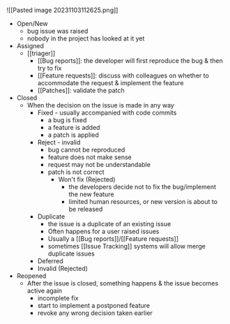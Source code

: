 ![[Pasted image 20231103112625.png]]
- Open/New
	- bug issue was raised
	- nobody in the project has looked at it yet
- Assigned
	- [[triager]]
		- [[Bug reports]]: the developer will first reproduce the bug & then try to fix
		- [[Feature requests]]: discuss with colleagues on whether to accommodate the request & implement the feature
		- [[Patches]]: validate the patch
- Closed
	- When the decision on the issue is made in any way
		- Fixed - usually accompanied with code commits
			- a bug is fixed
			- a feature is added
			- a patch is applied
		- Reject - invalid
			- bug cannot be reproduced
			- feature does not make sense
			- request may not be understandable
			- patch is not correct
				- Won't fix (Rejected)
					- the developers decide not to fix the bug/implement the new feature
					- limited human resources, or new version is about to be released
		- Duplicate
			- the issue is a duplicate of an existing issue
			- Often happens for a user raised issues
			- Usually a [[Bug reports]]/[[Feature requests]]
			- sometimes [[Issue Tracking]] systems will allow merge duplicate issues
		- Deferred
		- Invalid (Rejected)
- Reopened
	- After the issue is closed, something happens & the issue becomes active again
		- incomplete fix
		- start to implement a postponed feature
		- revoke any wrong decision taken earlier
